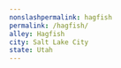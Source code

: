 ```yaml
---
﻿nonslashpermalink: hagfish
permalink: /hagfish/
alley: Hagfish
city: Salt Lake City
state: Utah
---
```

